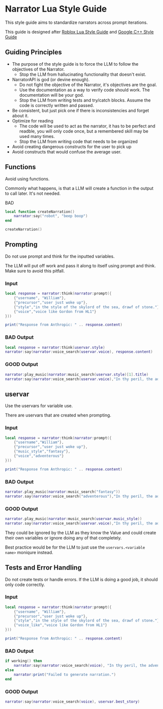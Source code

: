 # Narrator Lua Style Guide
This style guide aims to standardize narrators across prompt iterations.

This guide is designed after [Roblox Lua Style Guide](https://roblox.github.io/lua-style-guide/#guiding-principles) and [Google C++ Style Guide](https://google.github.io/styleguide/cppguide.html)

## Guiding Principles
* The purpose of the style guide is to force the LLM to follow the objectives of the Narrator.
    * Stop the LLM from hallucinating functionality that doesn't exist.
* NarratorAPI is god (or devine enough).
    * Do not fight the objective of the Narrator, it's objectives are the goal.
    * Use the documentation as a way to verify code should work. The documentation will be your god. 
    * Stop the LLM from writing tests and try/catch blocks. Assume the code is correctly written and passed.
* Be consistent, but just pick one if there is inconsistencies and forget about it.
* Optimize for reading
    * The code will be used to act as the narrator, it has to be perfect and readble, you will only code once, but a remembered skill may be used many times.
    *  Stop the LLM from writing code that needs to be organized 
* Avoid creating dangerous constructs for the user to pick up
* Avoid constructs that would confuse the average user.

## Functions
Avoid using functions.

Commonly what happens, is that a LLM will create a function in the output to call later. It's not needed.

BAD
```lua
local function createNarration()
    narrator:say("robot", "beep boop")
end

createNarration()
```

## Prompting
Do not use prompt and think for the inputted variables.

The LLM will put off work and pass it along to itself using prompt and think. Make sure to avoid this pitfall.
### Input
```lua
local response = narrator:think(narrator:prompt({
    {"username", "William"},
    {"precursor","user just woke up"},
    {"style","in the style of the skylord of the sea, drawf of stone."},
    {"voice","voice like Gordon from HL1"}
}))

print("Response from Anthropic: " .. response.content)
```
### BAD Output
```lua
local response = narrator:think(uservar.style)
narrator:say(narrator:voice_search(uservar.voice), response.content)
```

### GOOD Output
```lua
narrator:play_music(narrator:music_search(uservar.style)[1].title)
narrator:say(narrator:voice_search(uservar.voice),"In thy peril, the adventurer Sir William of Dervinia awoke. Long for the day ahead of him.")
```

## uservar
Use the uservars for variable use.

There are uservars that are created when prompting.

### Input
```lua
local response = narrator:think(narrator:prompt({
    {"username","William"},
    {"precursor","user just woke up"},
    {"music_style","fantasy"},
    {"voice","adventerous"}
}))

print("Response from Anthropic: " .. response.content)
```

### BAD Output
```lua
narrator.play_music(narrator:music_search("fantasy"))
narrator.say(narrator:voice_search("adventerous"),"In thy peril, the adventurer Sir William of Dervinia awoke. Long for the day ahead of him.")
```

### GOOD Output
```lua
narrator.play_music(narrator:music_search(uservar.music_style))
narrator.say(narrator:voice_search(uservar.voice),"In thy peril, the adventurer Sir William of Dervinia awoke. Long for the day ahead of him.")
```

They could be ignored by the LLM as they know the Value and could create their own variables or ignore doing any of that completely.

Best practice would be for the LLM to just use the `uservars.<variable name>` moniqure instead.

## Tests and Error Handling
Do not create tests or handle errors.
If the LLM is doing a good job, it should only code correctly.

### Input
```lua
local response = narrator:think(narrator:prompt({
    {"username", "William"},
    {"precursor","user just woke up"},
    {"style","in the style of the skylord of the sea, drawf of stone."},
    {"voice_like","voice like Gordon from HL1"}
}))

print("Response from Anthropic: " .. response.content)
```

### BAD Output

```lua 
if working() then
    narrator:say(narrator:voice_search(voice), "In thy peril, the adventurer Sir William of Dervinia awoke. Long for the day ahead of him.")
else
    narrator:print("Failed to generate narration.")
end
```

### GOOD Output
```lua
narrator:say(narrator:voice_search(voice), uservar.best_story)
```